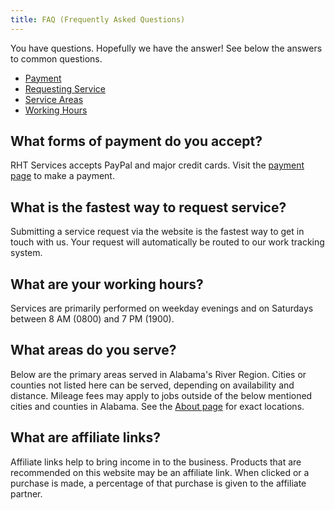 ```yaml
---
title: FAQ (Frequently Asked Questions)
---
```


You have questions. Hopefully we have the answer! See below the answers to common questions.

* [Payment](#what-forms-of-payment-do-you-accept)
* [Requesting Service](#what-is-the-fastest-way-to-request-service)
* [Service Areas](#what-areas-do-you-serve)
* [Working Hours](#what-are-your-working-hours)

## What forms of payment do you accept? 

RHT Services accepts PayPal and major credit cards. Visit the 
[payment page](/payment) to make a payment.

## What is the fastest way to request service? 

Submitting a service request via the website is the fastest way to get in touch with us. Your request 
will automatically be routed to our work tracking system.

## What are your working hours?

Services are primarily performed on weekday evenings and on Saturdays between 8 AM (0800) and 7 PM (1900).

## What areas do you serve? 

Below are the primary areas served in Alabama's River Region.
Cities or counties not listed here can be served, depending
on availability and distance. Mileage fees may apply to jobs outside of the below mentioned
cities and counties in Alabama. See the [About page](/about) for exact locations.

## What are affiliate links?

Affiliate links help to bring income in to the business. Products that are recommended on this website 
may be an affiliate link. When clicked or a purchase is made, a percentage of that purchase is given to 
the affiliate partner.
